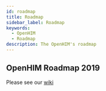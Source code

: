 ```yaml
---
id: roadmap
title: Roadmap
sidebar_label: Roadmap
keywords:
  - OpenHIM
  - Roadmap
description: The OpenHIM's roadmap
---
```


## OpenHIM Roadmap 2019

Please see our [wiki](https://jembiprojects.jira.com/wiki/spaces/OHI/pages/edit-v2/679575553)
